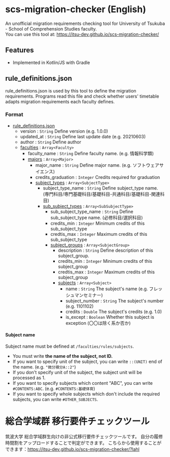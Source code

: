 # scs-migration-checker (English)
An unofficial migration requirements checking tool for University of Tsukuba - School of Comprehension Studies faculty.  
You can use this tool at: https://itsu-dev.github.io/scs-migration-checker/

## Features
- Implemented in Kotlin/JS with Gradle

## rule_definitions.json
rule_definitions.json is used by this tool to define the migration requirements. Programs read this file and 
 check whether users' timetable adapts migration requirements each faculty defines.

### Format
- [rule_definitions.json](https://github.com/maru2213/scs-migration-checker/blob/master/src/main/kotlin/model/RuleDefinition.kt)
    - version : ```String``` Define version (e.g. 1.0.0)
    - updated_at : ```String``` Define last update date (e.g. 20210603)
    - author : ```String``` Define author
    - [faculties](https://github.com/maru2213/scs-migration-checker/blob/master/src/main/kotlin/model/Faculty.kt) : ```Array<Faculty>```
        - faculty_name : ```String``` Define faculty name. (e.g. 情報科学類)
        - [majors](https://github.com/maru2213/scs-migration-checker/blob/master/src/main/kotlin/model/Major.kt) : ```Array<Major>```
            - major_name : ```String``` Define major name. (e.g. ソフトウェアサイエンス)
            - credits_graduation : ```Integer``` Credits required for graduation 
            - [subject_types](https://github.com/maru2213/scs-migration-checker/blob/master/src/main/kotlin/model/SubjectType.kt) : ```Array<SubjectType>```
                - subject_type_name : ```String``` Define subject_type name. (専門科目/専門基礎科目/基礎科目-共通科目/基礎科目-関連科目)
                - [sub_subject_types](https://github.com/maru2213/scs-migration-checker/blob/master/src/main/kotlin/model/SubSubjectType.kt) : ```Array<SubSubjectType>```
                    - sub_subject_type_name : ```String``` Define sub_subject_type name. (必修科目/選択科目)
                    - credits_min : ```Integer``` Minimum credits of this sub_subject_type
                    - credtis_max : ```Integer``` Maximum credits of this sub_subject_type
                    - [subject_groups](https://github.com/maru2213/scs-migration-checker/blob/master/src/main/kotlin/model/SubjectGroup.kt) : ```Array<SubjectGroup>```
                        - description : ```String``` Define description of this subject_group.
                        - credits_min : ```Integer``` Minimum credits of this subject_group
                        - credtis_max : ```Integer``` Maximum credits of this subject_group
                        - [subjects](https://github.com/maru2213/scs-migration-checker/blob/master/src/main/kotlin/model/Subject.kt) : ```Array<Subject>```
                            - name : ```String``` The subject's name (e.g. フレッシュマンセミナー)
                            - subject_number : ```String``` The subject's number (e.g. 1101102)
                            - credits : ```Double``` The subject's credits (e.g. 1.0)
                            - is_except : ```Boolean``` Whether this subject is exception (〇〇は除く系か否か)
    
#### Subject name
Subject name must be defined at `````/faculties/rules/subjects`````.
- You must write **the name of the subject, not ID.**
- If you want to specify unit of the subject, you can write ```::(UNIT)``` end of the name. (e.g. ```"微分積分A::2"```)
- If you don't specify unit of the subject, the subject unit will be processed as 1.
- If you want to specify subjects which content "ABC", you can write ```#CONTENTS:ABC```. (e.g. ```#CONTENTS:基礎体育```)
- If you want to specify whole subjects which don't include the required subjects, you can write ```#OTHER_SUBJECTS```.
    
# 総合学域群 移行要件チェックツール 
筑波大学 総合学域群生向けの非公式移行要件チェックツールです。
自分の履修時間割をアップロードすることで判定ができます。
こちらから使用することができます：https://itsu-dev.github.io/scs-migration-checker/?lahl
